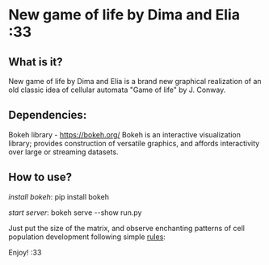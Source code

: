 # New game of life by Dima and Elia :33
## What is it?

New game of life by Dima and Elia is a brand new graphical realization of an old classic idea of cellular automata "Game of life" by J. Conway. 

## Dependencies:

Bokeh library - https://bokeh.org/
Bokeh is an interactive visualization library; provides construction of versatile graphics, and affords interactivity over large or streaming datasets.

## How to use?

*install bokeh*:
pip install bokeh

*start server*:
bokeh serve --show run.py

Just put the size of the matrix, and observe enchanting patterns of cell population development following simple [rules](https://en.wikipedia.org/wiki/Conway%27s_Game_of_Life):

Enjoy! :33